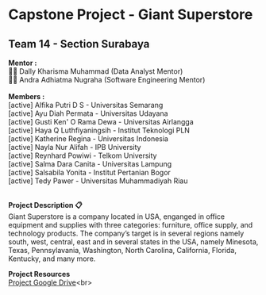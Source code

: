 # Capstone Project - Giant Superstore

## **Team 14 - Section Surabaya**

**Mentor :**   
👨‍🏫 Dally Kharisma Muhammad (Data Analyst Mentor)<br>
👨‍🏫 Andra Adhiatma Nugraha (Software Engineering Mentor)<br>
<br>**Members :**<br> 
[active] Alfika Putri D S - Universitas Semarang<br>
[active] Ayu Diah Permata - Universitas Udayana<br>
[active] Gusti Ken' O Rama Dewa - Universitas Airlangga<br>
[active] Haya Q Luthfiyaningsih - Institut Teknologi PLN<br>
[active] Katherine Regina - Universitas Indonesia<br>
[active] Nayla Nur Alifah - IPB University<br>
[active] Reynhard Powiwi - Telkom University<br>
[active] Salma Dara Canita - Universitas Lampung<br>
[active] Salsabila Yonita - Institut Pertanian Bogor<br>
[active] Tedy Pawer - Universitas Muhammadiyah Riau<br>





<br>**Project Description 📋**<br>
Giant Superstore is a company located in USA, enganged in office equipment and supplies with three categories: furniture, office supply, and technology products.
The company’s target is in several regions namely south, west, central, east and in several states in the USA, namely Minesota, Texas, Pennsylavania, Washington, North Carolina, California, Florida, Kentucky, and many more.


**Project Resources** <br>
[Project Google Drive]([https://drive.google.com/drive/folders/1_cgaQPcp34YJ5Yk3loKtIDe-ALkOP1Hk?usp=sharing](https://drive.google.com/drive/folders/1oPjOA0OwSQ4FpBlB5C1hqJDg8D1E4wS0?usp=sharing))<br>
